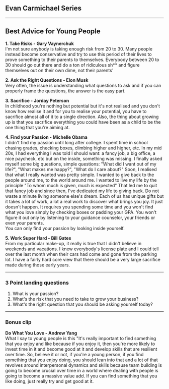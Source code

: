 ## Evan Carmichael Series

---
## Best Advice for Young People

**1. Take Risks - Gary Vaynerchuk**  
I'm not sure anybody is taking enough risk from 20 to 30. Many people instead become conservative and try to use this period of their lives to prove something to their parents to themselves. 
Everybody between 20 to 30 should go out there and do a ton of ridiculous sh** and figure themselves out on their own dime, not their parents'

**2. Ask the Right Questions - Elon Musk**  
Very often, the issue is understanding what questions to ask and if you can properly frame the questions, the answer is the easy part.

**3. Sacrifice - Jorday Peterson**  
In childhood you're nothing but potential but it's not realised and you don't know how realise it and for you to realise your potential, you have to sacrifice almost all of it to a single direction.
Also, the thing about growing up is that you sacrifice everything you could have been as a child to be the one thing that you're aiming at. 

**4. Find your Passion - Michelle Obama**  
I didn't find my passion until long after college. I spent time in school chasing grades, checking boxes, climbing higher and higher, etc. In my mid 20s, I had everything I was told I should want: a fancy job, a big office, a nice paycheck, etc but on the inside, something was missing.
I finally asked myself some big questions, simple questions: "What did I want out of my life?", "What makes me happy?", "What do I care about?"
Soon, I realised that what I really wanted was pretty simple. I wanted to give back to the people around me, to the world around me. I wanted to live my life by the principle "To whom much is given, much is expected"
That led me to quit that fancy job and since then, I've dedicated my life to giving back.
Do not waste a minute living someone else's dream. Each of us has unique gifts but it takes a lot of work, a lot a real work to discover what brings you joy. It just doesn't happen. It requires you spending some time and you won't find what you love simply by checking boxes or padding your GPA. 
You won't figure it out only by listening to your guidance counselor, your friends or even your parents.  
You can only find your passion by looking inside yourself.

**5. Work Super Hard - Bill Gates**  
From my particular make-up, it really is true that I didn't believe in weekends and vacations. I knew everybody's license plate and I could tell over the last month when their cars had come and gone from the parking lot. I have a fairly hard core view that there should be a very large sacrifice made during those early years.

---
### 3 Point landing questions
1. What is your passion?
2. What's the risk that you need to take to grow your business?
3. What's the right question that you should be asking yourself today?
---
### Bonus clip
**Do What You Love - Andrew Yang**  
What I say to young people is this "It's really important to find something that you enjoy and like because if you enjoy it, then you're more likely to invest time in it and become good at it and develop skills that are resilient over time. 
So, believe it or not, if you're a young person, if you find something that you enjoy doing, you should lean into that and a lot of that revolves around interpersonal dynamics and skills because team building is going to become crucial over time in a world where dealing with people is going to become a massive value add.
If you can find something that you like doing, just really try and get good at it.
